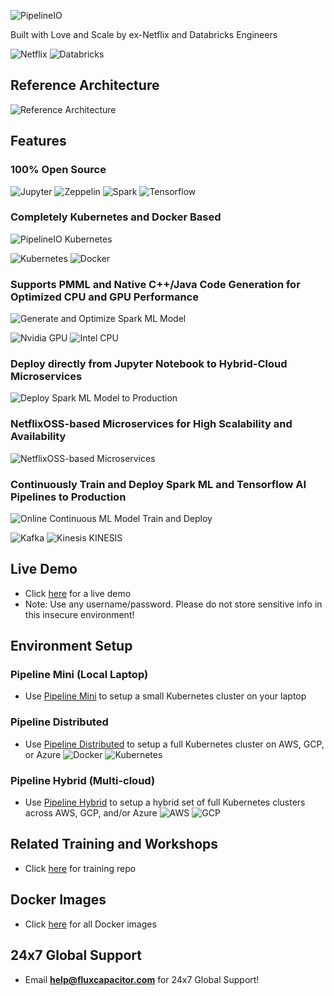 ![PipelineIO](http://pipeline.io/images/pipeline-io-logo-shadow-210x186.png)

Built with Love and Scale by ex-Netflix and Databricks Engineers

![Netflix](http://pipeline.io/images/netflixoss-logo-white-295x55.png) ![Databricks](http://pipeline.io/images/databricks-logo-350x69.png)

## Reference Architecture
![Reference Architecture](http://advancedspark.com/img/architecture-overview-768x563.png)

## Features
### 100% Open Source
![Jupyter](http://pipeline.io/images/jupyter-logo-105x106.png) ![Zeppelin](http://pipeline.io/images/zeppelin-logo-wide-110x50.png) ![Spark](http://pipeline.io/images/spark-logo-150x78.png) ![Tensorflow](http://pipeline.io/images/tensorflow-logo-150x128.png)

### Completely Kubernetes and Docker Based

![PipelineIO Kubernetes](https://s3.amazonaws.com/fluxcapacitor.com/img/weavescope-pipelineio.png)

![Kubernetes](http://pipeline.io/images/kubernetes-logo-200x171.png) ![Docker](http://pipeline.io/images/docker-logo-150x126.png)

### Supports PMML and Native C++/Java Code Generation for Optimized CPU and GPU Performance

![Generate and Optimize Spark ML Model](https://s3.amazonaws.com/fluxcapacitor.com/img/ml-model-generating-and-optimizing.png) 

![Nvidia GPU](http://pipeline.io/images/nvidia-cuda-338x181.png) ![Intel CPU](http://pipeline.io/images/intel-logo-250x165.png)

### Deploy directly from Jupyter Notebook to Hybrid-Cloud Microservices

![Deploy Spark ML Model to Production](https://s3.amazonaws.com/fluxcapacitor.com/img/deploy-ml-model-to-production.png)

### NetflixOSS-based Microservices for High Scalability and Availability

![NetflixOSS-based Microservices](http://pipeline.io/images/hystrix-example-600x306.png)

### Continuously Train and Deploy Spark ML and Tensorflow AI Pipelines to Production

![Online Continuous ML Model Train and Deploy](https://s3.amazonaws.com/fluxcapacitor.com/img/online-continuous-ml-model-training.png)

![Kafka](http://pipeline.io/images/kafka-logo-wide-219x98.png) ![Kinesis](http://pipeline.io/images/kinesis-logo-110x110.png) KINESIS

## Live Demo
* Click [here](http://www.demo.pipeline.io) for a live demo
* Note:  Use any username/password.  Please do not store sensitive info in this insecure environment!

## Environment Setup
### Pipeline Mini (Local Laptop)
* Use [Pipeline Mini](wiki/Pipeline-Mini) to setup a small Kubernetes cluster on your laptop

### Pipeline Distributed
* Use [Pipeline Distributed](wiki/Pipeline-Distributed-CPU) to setup a full Kubernetes cluster on AWS, GCP, or Azure
![Docker](http://pipeline.io/images/docker-logo-150x126.png) ![Kubernetes](http://pipeline.io/images/kubernetes-logo-200x171.png)

### Pipeline Hybrid (Multi-cloud)
* Use [Pipeline Hybrid](wiki/Pipeline-Hybrid) to setup a hybrid set of full Kubernetes clusters across AWS, GCP, and/or Azure
![AWS](http://pipeline.io/images/aws-logo-185x73.png) ![GCP](http://pipeline.io/images/gce-logo-190x90.png)

## Related Training and Workshops
* Click [here](https://github.com/fluxcapacitor/pipeline-training/wiki) for training repo

## Docker Images
* Click [here](https://hub.docker.com/u/fluxcapacitor) for all Docker images

## 24x7 Global Support
* Email **help@fluxcapacitor.com** for 24x7 Global Support!

